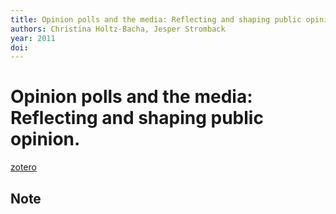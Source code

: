 ```yaml
---
title: Opinion polls and the media: Reflecting and shaping public opinion.
authors: Christina Holtz-Bacha, Jesper Stromback
year: 2011
doi: 
---
```


# Opinion polls and the media: Reflecting and shaping public opinion.

[zotero](zotero://select/items/@holtz-bacha2012)

## Note